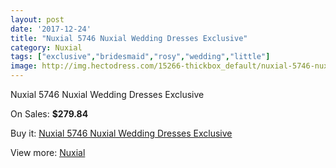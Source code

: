 ```yaml
---
layout: post
date: '2017-12-24'
title: "Nuxial 5746 Nuxial Wedding Dresses Exclusive"
category: Nuxial
tags: ["exclusive","bridesmaid","rosy","wedding","little"]
image: http://img.hectodress.com/15266-thickbox_default/nuxial-5746-nuxial-wedding-dresses-exclusive.jpg
---
```

Nuxial 5746 Nuxial Wedding Dresses Exclusive

On Sales: **$279.84**
<a href="https://www.hectodress.com/nuxial/7409-nuxial-5746-nuxial-wedding-dresses-exclusive.html"><amp-img layout="responsive" width="600" height="600" src="//img.hectodress.com/15266-thickbox_default/nuxial-5746-nuxial-wedding-dresses-exclusive.jpg" alt="Nuxial 5746 Nuxial Wedding Dresses Exclusive 0" /></a>

Buy it: [Nuxial 5746 Nuxial Wedding Dresses Exclusive](https://www.hectodress.com/nuxial/7409-nuxial-5746-nuxial-wedding-dresses-exclusive.html "Nuxial 5746 Nuxial Wedding Dresses Exclusive")

View more: [Nuxial](https://www.hectodress.com/129-nuxial "Nuxial")